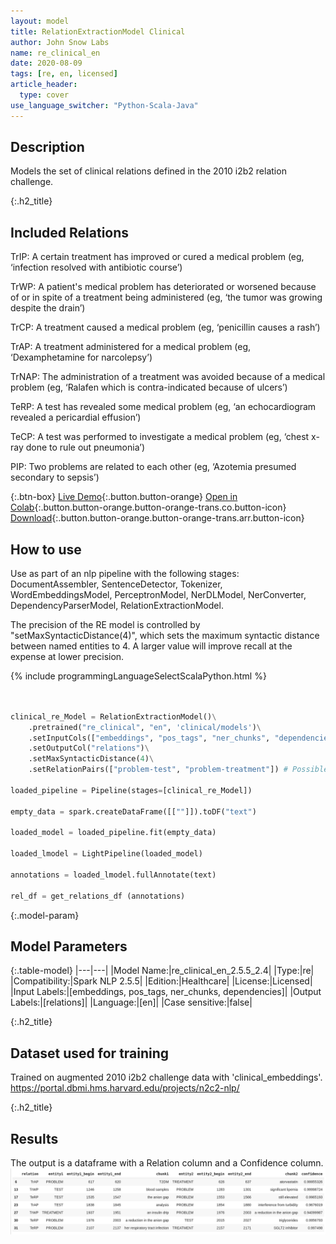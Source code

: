 ```yaml
---
layout: model
title: RelationExtractionModel Clinical
author: John Snow Labs
name: re_clinical_en
date: 2020-08-09
tags: [re, en, licensed]
article_header:
  type: cover
use_language_switcher: "Python-Scala-Java"
---
```


## Description

Models the set of clinical relations defined in the 2010 i2b2 relation challenge.

{:.h2_title}
## Included Relations 

TrIP: A certain treatment has improved or cured a medical problem (eg, ‘infection resolved with antibiotic course’)

TrWP: A patient's medical problem has deteriorated or worsened because of or in spite of a treatment being administered (eg, ‘the tumor was growing despite the drain’)

TrCP: A treatment caused a medical problem (eg, ‘penicillin causes a rash’)

TrAP: A treatment administered for a medical problem (eg, ‘Dexamphetamine for narcolepsy’)

TrNAP: The administration of a treatment was avoided because of a medical problem (eg, ‘Ralafen which is contra-indicated because of ulcers’)

TeRP: A test has revealed some medical problem (eg, ‘an echocardiogram revealed a pericardial effusion’)

TeCP: A test was performed to investigate a medical problem (eg, ‘chest x-ray done to rule out pneumonia’)

PIP: Two problems are related to each other (eg, ‘Azotemia presumed secondary to sepsis’)


{:.btn-box}
[Live Demo](){:.button.button-orange}
[Open in Colab](https://colab.research.google.com/github/JohnSnowLabs/spark-nlp-workshop/blob/master/tutorials/Certification_Trainings/Healthcare/10.Clinical_Relation_Extraction.ipynb){:.button.button-orange.button-orange-trans.co.button-icon}
[Download](https://s3.amazonaws.com/auxdata.johnsnowlabs.com/clinical/models/re_clinical_en_2.5.5_2.4_1596928426753.zip){:.button.button-orange.button-orange-trans.arr.button-icon}

## How to use

Use as part of an nlp pipeline with the following stages: DocumentAssembler, SentenceDetector, Tokenizer, WordEmbeddingsModel, PerceptronModel, NerDLModel, NerConverter, DependencyParserModel, RelationExtractionModel.

The precision of the RE model is controlled by "setMaxSyntacticDistance(4)", which sets the maximum syntactic distance between named entities to 4. A larger value will improve recall at the expense at lower precision.

<div class="tabs-box" markdown="1">

{% include programmingLanguageSelectScalaPython.html %}


```python


clinical_re_Model = RelationExtractionModel()\
    .pretrained("re_clinical", "en", 'clinical/models')\
    .setInputCols(["embeddings", "pos_tags", "ner_chunks", "dependencies"])\
    .setOutputCol("relations")\
    .setMaxSyntacticDistance(4)\
    .setRelationPairs(["problem-test", "problem-treatment"]) # Possible relation pairs. Default is all relations.

loaded_pipeline = Pipeline(stages=[clinical_re_Model])

empty_data = spark.createDataFrame([[""]]).toDF("text")

loaded_model = loaded_pipeline.fit(empty_data)

loaded_lmodel = LightPipeline(loaded_model)

annotations = loaded_lmodel.fullAnnotate(text)

rel_df = get_relations_df (annotations)
```

</div>

{:.model-param}
## Model Parameters

{:.table-model}
|---|---|
|Model Name:|re_clinical_en_2.5.5_2.4|
|Type:|re|
|Compatibility:|Spark NLP 2.5.5|
|Edition:|Healthcare|
|License:|Licensed|
|Input Labels:|[embeddings, pos_tags, ner_chunks, dependencies]|
|Output Labels:|[relations]|
|Language:|[en]|
|Case sensitive:|false|

{:.h2_title}
## Dataset used for training
Trained on augmented 2010 i2b2 challenge data with 'clinical_embeddings'.
https://portal.dbmi.hms.harvard.edu/projects/n2c2-nlp/

{:.h2_title}
## Results
The output is a dataframe with a Relation column and a Confidence column.
![image](/assets/images/re_clinical.png)
